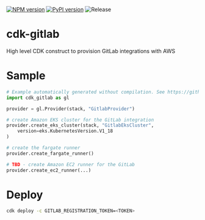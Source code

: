 [![NPM version](https://badge.fury.io/js/cdk-gitlab.svg)](https://badge.fury.io/js/cdk-gitlab)
[![PyPI version](https://badge.fury.io/py/cdk-gitlab.svg)](https://badge.fury.io/py/cdk-gitlab)
![Release](https://github.com/pahud/cdk-gitlab/workflows/Release/badge.svg)

# cdk-gitlab

High level CDK construct to provision GitLab integrations with AWS

# Sample

```python
# Example automatically generated without compilation. See https://github.com/aws/jsii/issues/826
import cdk_gitlab as gl

provider = gl.Provider(stack, "GitlabProvider")

# create Amazon EKS cluster for the GitLab integration
provider.create_eks_cluster(stack, "GitlabEksCluster",
    version=eks.KubernetesVersion.V1_18
)

# create the fargate runner
provider.create_fargate_runner()

# TBD - create Amazon EC2 runner for the GitLab
provider.create_ec2_runner(...)
```

# Deploy

```sh
cdk deploy -c GITLAB_REGISTRATION_TOKEN=<TOKEN>
```
